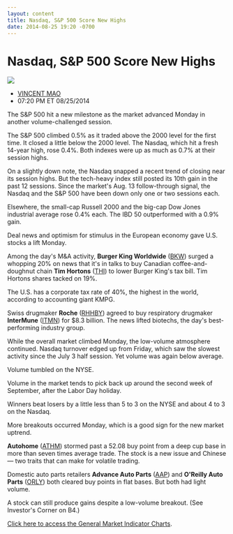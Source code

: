 ```yaml
---
layout: content
title: Nasdaq, S&P 500 Score New Highs
date: 2014-08-25 19:20 -0700
---
```



Nasdaq, S&P 500 Score New Highs
================================


![](https://www.investors.com/wp-content/uploads/ibd-migrated-images/MPv_140826_635445770418205467.png)

* [VINCENT MAO](https://www.investors.com/author/maov/ "Posts by VINCENT MAO")
* 07:20 PM ET 08/25/2014




The S&P 500 hit a new milestone as the market advanced Monday in another volume-challenged session.


The S&P 500 climbed 0.5% as it traded above the 2000 level for the first time. It closed a little below the 2000 level. The Nasdaq, which hit a fresh 14-year high, rose 0.4%. Both indexes were up as much as 0.7% at their session highs.


On a slightly down note, the Nasdaq snapped a recent trend of closing near its session highs. But the tech-heavy index still posted its 10th gain in the past 12 sessions. Since the market's Aug. 13 follow-through signal, the Nasdaq and the S&P 500 have been down only one or two sessions each.


Elsewhere, the small-cap Russell 2000 and the big-cap Dow Jones industrial average rose 0.4% each. The IBD 50 outperformed with a 0.9% gain.


Deal news and optimism for stimulus in the European economy gave U.S. stocks a lift Monday.


Among the day's M&A activity, **Burger King Worldwide** ([BKW](https://research.investors.com/quote.aspx?symbol=BKW)) surged a whopping 20% on news that it's in talks to buy Canadian coffee-and-doughnut chain **Tim Hortons** ([THI](https://research.investors.com/quote.aspx?symbol=THI)) to lower Burger King's tax bill. Tim Hortons shares tacked on 19%.


The U.S. has a corporate tax rate of 40%, the highest in the world, according to accounting giant KMPG.


Swiss drugmaker **Roche** ([RHHBY](https://research.investors.com/quote.aspx?symbol=RHHBY)) agreed to buy respiratory drugmaker **InterMune** ([ITMN](https://research.investors.com/quote.aspx?symbol=ITMN)) for $8.3 billion. The news lifted biotechs, the day's best-performing industry group.


While the overall market climbed Monday, the low-volume atmosphere continued. Nasdaq turnover edged up from Friday, which saw the slowest activity since the July 3 half session. Yet volume was again below average.


Volume tumbled on the NYSE.


Volume in the market tends to pick back up around the second week of September, after the Labor Day holiday.


Winners beat losers by a little less than 5 to 3 on the NYSE and about 4 to 3 on the Nasdaq.


More breakouts occurred Monday, which is a good sign for the new market uptrend.


**Autohome** ([ATHM](https://research.investors.com/quote.aspx?symbol=ATHM)) stormed past a 52.08 buy point from a deep cup base in more than seven times average trade. The stock is a new issue and Chinese — two traits that can make for volatile trading.


Domestic auto parts retailers **Advance Auto Parts** ([AAP](https://research.investors.com/quote.aspx?symbol=AAP)) and **O'Reilly Auto Parts** ([ORLY](https://research.investors.com/quote.aspx?symbol=ORLY)) both cleared buy points in flat bases. But both had light volume.


A stock can still produce gains despite a low-volume breakout. (See Investor's Corner on B4.)


[Click here to access the General Market Indicator Charts](https://www.investors.com/pdf/GMI_082614.pdf).




